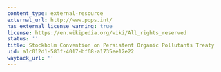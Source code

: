 ```yaml
---
content_type: external-resource
external_url: http://www.pops.int/
has_external_license_warning: true
license: https://en.wikipedia.org/wiki/All_rights_reserved
status: ''
title: Stockholm Convention on Persistent Organic Pollutants Treaty
uid: a1c012d1-583f-4017-bf68-a1735ee12e22
wayback_url: ''
---
```

